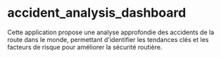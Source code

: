 # accident_analysis_dashboard
Cette application propose une analyse approfondie des accidents de la route dans le monde, permettant d'identifier les tendances clés et les facteurs de risque pour améliorer la sécurité routière.
